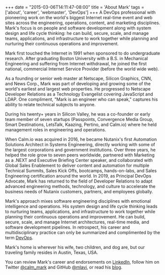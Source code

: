 +++
date = "2015-03-06T14:11:47-08:00"
title = 'About Mark'
tags = ['about', 'career', 'webmaster', 'DevOps']
+++
A DevOps professional with pioneering work on the world's biggest Internet real-time event
 and web sites across the engineering, operations, content, and marketing disciplines.
 Mark's focus is on people and software development along with system design and life cycle
 thinking: he can build, secure, scale, and manage teams, applications, and infrastructure
 to work together while planning and nurturing their continuous operations and improvement.
<!--more-->

Mark first touched the Internet in 1991 when sponsored to do undergraduate research. After graduating Boston University with a B.S. in Mechanical Engineering and suffering from Internet withdrawal, he joined the first national, commercial Internet Service Provider (before the world wide web).

As a founding or senior web master at Netscape, Silicon Graphics, CNN, and News Corp., Mark was part of developing and growing some of the world's earliest and largest web properties. He progressed to Netscape Developer Relations as a Technology Evangelist covering JavaScript and LDAP. One compliment, "Mark is an engineer who can speak," captures his ability to relate technical subjects to anyone.

During his twenty+ years in Silicon Valley, he was a co-founder or early team member of seven startups (Passpoints, Convergence Media Group, Smart Destinations, LetsTalk, Kaazing, Pertino, and Calm.io) where he held management roles in engineering and operations.

When Calm.io was acquired in 2016, he became Nutanix's first Automation Solutions Architect  in Systems Engineering, directly working with some of the largest corporations and government institutions. Over three years, he helped the role grow to seven peers worldwide, partnered with Marketing as a .NEXT and Executive Briefing Center speaker, and collaborated with Global Sales Enablement to deliver content and automation for multiple Technical Summits, Sales Kick Offs, bootcamps, hands-on-labs, and Sales Engineering certification around the world. In 2019, as Principal DevOps Advocate, Mark has returned to the field of Developer Relations to adapt advanced engineering methods, technology, and culture to accelerate the business needs of Nutanix customers, partners, and employees globally.

Mark's approach mixes software engineering disciplines with emotional intelligence and operations. His system design and life cycle thinking leads to nurturing teams, applications, and infrastructure to work together while planning their continuous operations and improvement. He can build, secure, scale, and manage Internet architectures, real-time media, and software development pipelines. In retrospect, his career and multidisciplinary practice can only be summarized and complimented by the term [DevOps](https://en.wikipedia.org/wiki/DevOps).

Mark's home is wherever his wife, two children, and dog are, but our traveling family resides in Austin, Texas, USA.

You can review Mark's career and endorsements on [LinkedIn](https://www.linkedin.com/in/marklavi), follow him on Twitter [@calm_mark](https://twitter.com/calm_mark) and GitHub [@mlavi](https://github.com/mlavi),
 or read his [blog](http://mlavi.github.io).

<!-- Shorter:

As a founding or senior web master at Netscape, Silicon Graphics, CNN, and News Corp., Mark was part of developing and growing some of the world’s earliest and largest web properties. He progressed to Netscape Developer Relations as a Technology Evangelist covering JavaScript and LDAP. During his twenty+ years in Silicon Valley, he was a co-founder or early team member of seven startups where he held management roles in engineering and operations. When Calm.io was acquired in 2016, he became Nutanix’s first Automation Solutions Architect and helped the role grow to seven peers worldwide. In 2019, as Principal DevOps Advocate, Mark has returned to the field of Developer Relations to adapt advanced engineering methods, technology, and culture to accelerate the business needs of Nutanix customers, partners, and employees globally.

You can follow him on Twitter @calm_mark or read his blog at https://mlavi.github.io
---
As Principal DevOps Advocate, Mark adapts advanced engineering methods, technology, and culture to accelerate the business needs of Nutanix customers, partners, and employees.
With over twenty years of Silicon Valley experience, Mark was a senior web master at Netscape, Silicon Graphics, CNN, and News Corp., a Technology Evangelist in Netscape Developer Relations covering JavaScript and LDAP, and has held management roles in engineering and operations.
One compliment, “Mark is an engineer who can speak,” captures his ability to relate technical subjects to anyone. You can follow him on Twitter [@calm_mark](https://twitter.com/calm_mark) and GitHub [@mlavi](https://github.com/mlavi).

-->
